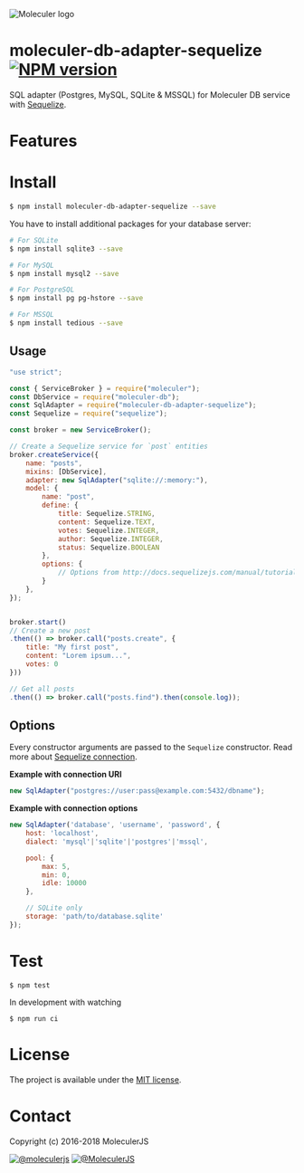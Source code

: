 ![Moleculer logo](http://moleculer.services/images/banner.png)

# moleculer-db-adapter-sequelize [![NPM version](https://img.shields.io/npm/v/moleculer-db-adapter-sequelize.svg)](https://www.npmjs.com/package/moleculer-db-adapter-sequelize)

SQL adapter (Postgres, MySQL, SQLite & MSSQL) for Moleculer DB service with [Sequelize](https://github.com/sequelize/sequelize).

# Features

# Install

```bash
$ npm install moleculer-db-adapter-sequelize --save
```

You have to install additional packages for your database server:
```bash
# For SQLite
$ npm install sqlite3 --save

# For MySQL
$ npm install mysql2 --save

# For PostgreSQL
$ npm install pg pg-hstore --save

# For MSSQL
$ npm install tedious --save
```

## Usage

```js
"use strict";

const { ServiceBroker } = require("moleculer");
const DbService = require("moleculer-db");
const SqlAdapter = require("moleculer-db-adapter-sequelize");
const Sequelize = require("sequelize");

const broker = new ServiceBroker();

// Create a Sequelize service for `post` entities
broker.createService({
    name: "posts",
    mixins: [DbService],
    adapter: new SqlAdapter("sqlite://:memory:"),
    model: {
        name: "post",
        define: {
            title: Sequelize.STRING,
            content: Sequelize.TEXT,
            votes: Sequelize.INTEGER,
            author: Sequelize.INTEGER,
            status: Sequelize.BOOLEAN
        },
        options: {
            // Options from http://docs.sequelizejs.com/manual/tutorial/models-definition.html
        }
    },
});


broker.start()
// Create a new post
.then(() => broker.call("posts.create", {
    title: "My first post",
    content: "Lorem ipsum...",
    votes: 0
}))

// Get all posts
.then(() => broker.call("posts.find").then(console.log));
```

## Options
Every constructor arguments are passed to the `Sequelize` constructor. Read more about [Sequelize connection](http://docs.sequelizejs.com/manual/installation/getting-started.html).

**Example with connection URI**
```js
new SqlAdapter("postgres://user:pass@example.com:5432/dbname");
```

**Example with connection options**
```js
new SqlAdapter('database', 'username', 'password', {
    host: 'localhost',
    dialect: 'mysql'|'sqlite'|'postgres'|'mssql',

    pool: {
        max: 5,
        min: 0,
        idle: 10000
    },

    // SQLite only
    storage: 'path/to/database.sqlite'
});
```

# Test
```
$ npm test
```

In development with watching

```
$ npm run ci
```

# License
The project is available under the [MIT license](https://tldrlegal.com/license/mit-license).

# Contact
Copyright (c) 2016-2018 MoleculerJS

[![@moleculerjs](https://img.shields.io/badge/github-moleculerjs-green.svg)](https://github.com/moleculerjs) [![@MoleculerJS](https://img.shields.io/badge/twitter-MoleculerJS-blue.svg)](https://twitter.com/MoleculerJS)
